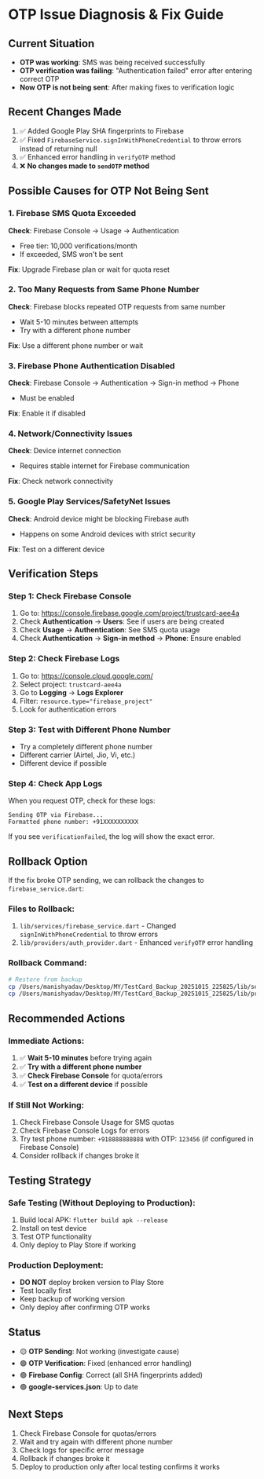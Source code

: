 # OTP Issue Diagnosis & Fix Guide

## Current Situation
- **OTP was working**: SMS was being received successfully
- **OTP verification was failing**: "Authentication failed" error after entering correct OTP
- **Now OTP is not being sent**: After making fixes to verification logic

## Recent Changes Made
1. ✅ Added Google Play SHA fingerprints to Firebase
2. ✅ Fixed `FirebaseService.signInWithPhoneCredential` to throw errors instead of returning null
3. ✅ Enhanced error handling in `verifyOTP` method
4. ❌ **No changes made to `sendOTP` method**

## Possible Causes for OTP Not Being Sent

### 1. Firebase SMS Quota Exceeded
**Check**: Firebase Console → Usage → Authentication
- Free tier: 10,000 verifications/month
- If exceeded, SMS won't be sent

**Fix**: Upgrade Firebase plan or wait for quota reset

### 2. Too Many Requests from Same Phone Number
**Check**: Firebase blocks repeated OTP requests from same number
- Wait 5-10 minutes between attempts
- Try with a different phone number

**Fix**: Use a different phone number or wait

### 3. Firebase Phone Authentication Disabled
**Check**: Firebase Console → Authentication → Sign-in method → Phone
- Must be enabled

**Fix**: Enable it if disabled

### 4. Network/Connectivity Issues
**Check**: Device internet connection
- Requires stable internet for Firebase communication

**Fix**: Check network connectivity

### 5. Google Play Services/SafetyNet Issues
**Check**: Android device might be blocking Firebase auth
- Happens on some Android devices with strict security

**Fix**: Test on a different device

## Verification Steps

### Step 1: Check Firebase Console
1. Go to: https://console.firebase.google.com/project/trustcard-aee4a
2. Check **Authentication** → **Users**: See if users are being created
3. Check **Usage** → **Authentication**: See SMS quota usage
4. Check **Authentication** → **Sign-in method** → **Phone**: Ensure enabled

### Step 2: Check Firebase Logs
1. Go to: https://console.cloud.google.com/
2. Select project: `trustcard-aee4a`
3. Go to **Logging** → **Logs Explorer**
4. Filter: `resource.type="firebase_project"`
5. Look for authentication errors

### Step 3: Test with Different Phone Number
- Try a completely different phone number
- Different carrier (Airtel, Jio, Vi, etc.)
- Different device if possible

### Step 4: Check App Logs
When you request OTP, check for these logs:
```
Sending OTP via Firebase...
Formatted phone number: +91XXXXXXXXXX
```

If you see `verificationFailed`, the log will show the exact error.

## Rollback Option

If the fix broke OTP sending, we can rollback the changes to `firebase_service.dart`:

### Files to Rollback:
1. `lib/services/firebase_service.dart` - Changed `signInWithPhoneCredential` to throw errors
2. `lib/providers/auth_provider.dart` - Enhanced `verifyOTP` error handling

### Rollback Command:
```bash
# Restore from backup
cp /Users/manishyadav/Desktop/MY/TestCard_Backup_20251015_225825/lib/services/firebase_service.dart /Users/manishyadav/AndroidStudioProjects/TestCard/lib/services/firebase_service.dart
cp /Users/manishyadav/Desktop/MY/TestCard_Backup_20251015_225825/lib/providers/auth_provider.dart /Users/manishyadav/AndroidStudioProjects/TestCard/lib/providers/auth_provider.dart
```

## Recommended Actions

### Immediate Actions:
1. ✅ **Wait 5-10 minutes** before trying again
2. ✅ **Try with a different phone number**
3. ✅ **Check Firebase Console** for quota/errors
4. ✅ **Test on a different device** if possible

### If Still Not Working:
1. Check Firebase Console Usage for SMS quotas
2. Check Firebase Console Logs for errors
3. Try test phone number: `+918888888888` with OTP: `123456` (if configured in Firebase Console)
4. Consider rollback if changes broke it

## Testing Strategy

### Safe Testing (Without Deploying to Production):
1. Build local APK: `flutter build apk --release`
2. Install on test device
3. Test OTP functionality
4. Only deploy to Play Store if working

### Production Deployment:
- **DO NOT** deploy broken version to Play Store
- Test locally first
- Keep backup of working version
- Only deploy after confirming OTP works

## Status
- 🟡 **OTP Sending**: Not working (investigate cause)
- 🟢 **OTP Verification**: Fixed (enhanced error handling)
- 🟢 **Firebase Config**: Correct (all SHA fingerprints added)
- 🟢 **google-services.json**: Up to date

## Next Steps
1. Check Firebase Console for quotas/errors
2. Wait and try again with different phone number
3. Check logs for specific error message
4. Rollback if changes broke it
5. Deploy to production only after local testing confirms it works

